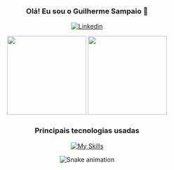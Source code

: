<div align="center">
    
### Olá! Eu sou o Guilherme Sampaio 👋

[![Linkedin](https://img.shields.io/badge/LinkedIn-0077B5?style=for-the-badge&logo=linkedin&logoColor=white)](https://www.linkedin.com/in/guilherme-samp/)

<div>
    <img height="180em" src="https://github-readme-stats.vercel.app/api?username=sampguilherme&show_icons=true&theme=transparent&include_all_commits=true&count_private=true">
    <img height="180em" src="https://github-readme-stats.vercel.app/api/top-langs?username=sampguilherme&layout=compact&langs_count=16&theme=transparent">
</div>

### Principais tecnologias usadas 

[![My Skills](https://skillicons.dev/icons?i=js,html,css,react,nodejs,typescript,mysql,php,express)](https://skillicons.dev)


![Snake animation](https://github.com/danielbped/danielbped/blob/output/github-contribution-grid-snake.svg)
    
</div>
